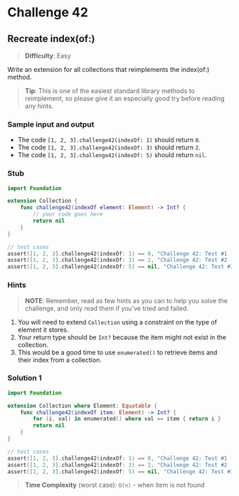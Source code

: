 # Challenge 42

## Recreate index(of:)

> **Difficulty**: Easy

Write an extension for all collections that reimplements the index(of:) method.

> **Tip**: This is one of the easiest standard library methods to reimplement, so please give it an especially good try before reading any hints.

### Sample input and output

- The code `[1, 2, 3].challenge42(indexOf: 1)` should return `0`.
- The code `[1, 2, 3].challenge42(indexOf: 3)` should return `2`.
- The code `[1, 2, 3].challenge42(indexOf: 5)` should return `nil`.

### Stub

``` swift
import Foundation

extension Collection {
    func challenge42(indexOf element: Element) -> Int? {
        // your code goes here
        return nil
    }
}

// test cases
assert([1, 2, 3].challenge42(indexOf: 1) == 0, "Challenge 42: Test #1 - failed")
assert([1, 2, 3].challenge42(indexOf: 3) == 2, "Challenge 42: Test #2 - failed")
assert([1, 2, 3].challenge42(indexOf: 5) == nil, "Challenge 42: Test #3 - failed")
```

### Hints

> **NOTE**: Remember, read as few hints as you can to help you solve the challenge, and only read them if you’ve tried and failed.

1. You will need to extend `Collection` using a constraint on the type of element it stores.
2. Your return type should be `Int?` because the item might not exist in the collection.
3. This would be a good time to use `enumerated()` to retrieve items and their index from a collection.

### Solution 1

``` swift
import Foundation

extension Collection where Element: Equatable {
    func challenge42(indexOf item: Element) -> Int? {
        for (i, val) in enumerated() where val == item { return i }
        return nil
    }
}

// test cases
assert([1, 2, 3].challenge42(indexOf: 1) == 0, "Challenge 42: Test #1 - failed")
assert([1, 2, 3].challenge42(indexOf: 3) == 2, "Challenge 42: Test #2 - failed")
assert([1, 2, 3].challenge42(indexOf: 5) == nil, "Challenge 42: Test #3 - failed")
```

> **Time Complexity** (worst case): `O(n)` - when item is not found
